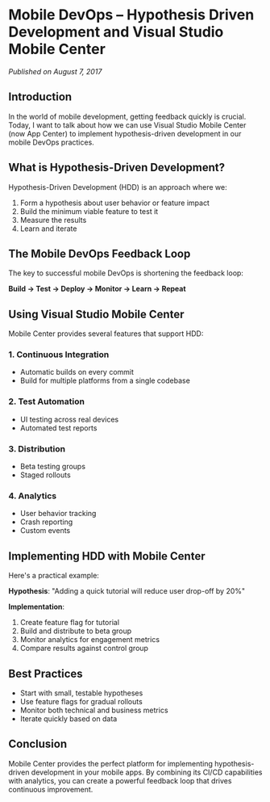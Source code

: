 # Mobile DevOps – Hypothesis Driven Development and Visual Studio Mobile Center

_Published on August 7, 2017_

## Introduction

In the world of mobile development, getting feedback quickly is crucial. Today, I want to talk about how we can use Visual Studio Mobile Center (now App Center) to implement hypothesis-driven development in our mobile DevOps practices.

## What is Hypothesis-Driven Development?

Hypothesis-Driven Development (HDD) is an approach where we:

1. Form a hypothesis about user behavior or feature impact
2. Build the minimum viable feature to test it
3. Measure the results
4. Learn and iterate

## The Mobile DevOps Feedback Loop

The key to successful mobile DevOps is shortening the feedback loop:

**Build → Test → Deploy → Monitor → Learn → Repeat**

## Using Visual Studio Mobile Center

Mobile Center provides several features that support HDD:

### 1. Continuous Integration

- Automatic builds on every commit
- Build for multiple platforms from a single codebase

### 2. Test Automation

- UI testing across real devices
- Automated test reports

### 3. Distribution

- Beta testing groups
- Staged rollouts

### 4. Analytics

- User behavior tracking
- Crash reporting
- Custom events

## Implementing HDD with Mobile Center

Here's a practical example:

**Hypothesis**: "Adding a quick tutorial will reduce user drop-off by 20%"

**Implementation**:

1. Create feature flag for tutorial
2. Build and distribute to beta group
3. Monitor analytics for engagement metrics
4. Compare results against control group

## Best Practices

- Start with small, testable hypotheses
- Use feature flags for gradual rollouts
- Monitor both technical and business metrics
- Iterate quickly based on data

## Conclusion

Mobile Center provides the perfect platform for implementing hypothesis-driven development in your mobile apps. By combining its CI/CD capabilities with analytics, you can create a powerful feedback loop that drives continuous improvement.
